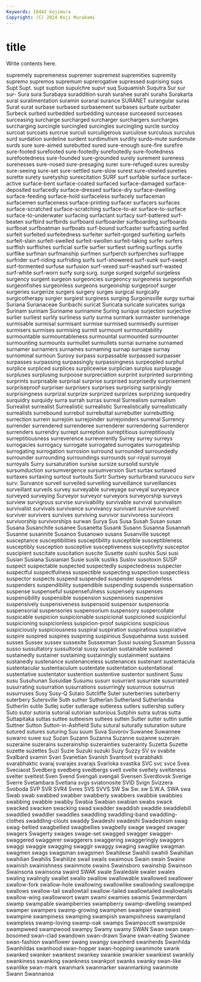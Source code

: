 ```yaml
---
Keywords: 18442 kojimura
Copyright: (C) 2024 Koji Murakami
---
```


# title

Write contents here.



supremely supremeness supremer supremest supremities supremity supremo supremos supremum
suprerogative supressed suprising sups Supt Supt. supt suption supulchre supvr
suq Suquamish Suqutra Sur sur sur- Sura sura Surabaya suraddition
surah surahee surahi surahs Surakarta sural suralimentation suramin suranal surance
SURANET surangular suras Surat surat surbase surbased surbasement surbases surbate
surbater Surbeck surbed surbedded surbedding surcease surceased surceases surceasing surcharge
surcharged surcharger surchargers surcharges surcharging surcingle surcingled surcingles surcingling surcle
surcloy surcoat surcoats surcrue surculi surculigerous surculose surculous surculus surd
surdation surdeline surdent surdimutism surdity surdo-mute surdomute surds sure sure-aimed
surebutted sured sure-enough sure-fire surefire sure-footed surefooted sure-footedly surefootedly sure-footedness
surefootedness sure-founded sure-grounded surely surement sureness surenesses sure-nosed sure-presaging surer
sure-refuged sures suresby sure-seeing sure-set sure-settled sure-slow surest sure-steeled sureties
surette surety suretyship surexcitation SURF surf surfable surface surface-active surface-bent
surface-coated surfaced surface-damaged surface-deposited surfacedly surface-dressed surface-dry surface-dwelling surface-feeding surface-hold
surfaceless surfacely surfaceman surfacemen surfaceness surface-printing surfacer surfacers surfaces surface-scratched
surface-scratching surface-to-air surface-to-surface surface-to-underwater surfacing surfactant surfacy surf-battered surf-beaten surfbird
surfbirds surfboard surfboarder surfboarding surfboards surfboat surfboatman surfboats surf-bound surfcaster
surfcasting surfed surfeit surfeited surfeitedness surfeiter surfeit-gorged surfeiting surfeits surfeit-slain
surfeit-swelled surfeit-swollen surfeit-taking surfer surfers surffish surffishes surficial surfie surfier
surfiest surfing surfings surfle surflike surfman surfmanship surfmen surfperch surfperches
surfrappe surfrider surf-riding surfriding surfs surf-showered surf-sunk surf-swept surf-tormented surfuse
surfusion surf-vexed surf-washed surf-wasted surf-white surf-worn surfy surg surg. surge
surged surgeful surgeless surgency surgent surgeon surgeoncies surgeoncy surgeoness surgeonfish
surgeonfishes surgeonless surgeons surgeonship surgeproof surger surgeries surgerize surgers surgery
surges surgical surgically surgicotherapy surgier surgiest surginess surging Surgoinsville surgy
surhai Suriana Surianaceae Suribachi suricat Suricata suricate suricates suriga Surinam
surinam Suriname surinamine Suring surique surjection surjective surlier surliest surlily
surliness surly surma surmark surmaster surmenage surmisable surmisal surmisant surmise
surmised surmisedly surmiser surmisers surmises surmising surmit surmount surmountability surmountable
surmountableness surmountal surmounted surmounter surmounting surmounts surmullet surmullets surnai surname
surnamed surnamer surnamers surnames surnaming surnap surnape surnay surnominal surnoun
Surovy surpass surpassable surpassed surpasser surpasses surpassing surpassingly surpassingness surpeopled
surphul surplice surpliced surplices surplicewise surplician surplus surplusage surpluses surplusing
surpoose surpreciation surprint surprinted surprinting surprints surprisable surprisal surprise surprised
surprisedly surprisement surpriseproof surpriser surprisers surprises surprising surprisingly surprisingness surprizal
surprize surprized surprizes surprizing surquedry surquidry surquidy surra surrah surras
surreal Surrealism surrealism Surrealist surrealist Surrealistic surrealistic Surrealistically surrealistically surrealists
surrebound surrebut surrebuttal surrebutter surrebutting surrection surrein surrejoin surrejoinder surrejoinders
surrenal Surrency surrender surrendered surrenderee surrenderer surrendering surrenderor surrenders surrendry
surrept surreption surreptitious surreptitiously surreptitiousness surreverence surreverently Surrey surrey surreys
surrogacies surrogacy surrogate surrogated surrogates surrogateship surrogating surrogation surrosion surround
surrounded surroundedly surrounder surrounding surroundings surrounds sur-royal surroyal surroyals Surry
sursaturation sursise sursize sursolid surstyle sursumduction sursumvergence sursumversion Surt surtax
surtaxed surtaxes surtaxing surtout surtouts Surtr Surtsey surturbrand surucucu surv
surv. Survance surveil surveiled surveiling surveillance surveillances surveillant surveils survey
surveyable surveyage surveyal surveyance surveyed surveying Surveyor surveyor surveyors surveyorship
surveys surview survigrous survise survivability survivable survival survivalism survivalist survivals
survivance survivancy survivant survive survived surviver survivers survives surviving survivor
survivoress survivors survivorship survivorships surwan Surya Sus Susa Susah Susan
susan Susana Susanchite susanee Susanetta Susank Susann Susanna Susannah Susanne
susannite Susanoo Susanowo susans Susanville suscept susceptance susceptibilities susceptibility susceptible
susceptibleness susceptibly susception susceptive susceptiveness susceptivity susceptor suscipient suscitate suscitation
suscite Susette sushi sushis Susi susi Susian Susiana Susianian Susie
suslik susliks Suslov susotoxin SUSP suspect suspectable suspected suspectedly suspectedness
suspecter suspectful suspectfulness suspectible suspecting suspection suspectless suspector suspects suspend
suspended suspender suspenderless suspenders suspendibility suspendible suspending suspends suspensation suspense
suspenseful suspensefulness suspensely suspenses suspensibility suspensible suspension suspensions suspensive suspensively
suspensiveness suspensoid suspensor suspensoria suspensorial suspensories suspensorium suspensory suspercollate suspicable
suspicion suspicionable suspicional suspicioned suspicionful suspicioning suspicionless suspicion-proof suspicions suspicious
suspiciously suspiciousness suspiral suspiration suspiratious suspirative suspire suspired suspires suspiring
suspirious Susquehanna suss sussed susses Sussex sussex sussexite Sussexman Sussi
sussing Sussman Sussna susso sussultatory sussultorial sussy sustain sustainable sustained
sustainedly sustainer sustaining sustainingly sustainment sustains sustanedly sustenance sustenanceless sustenances
sustenant sustentacula sustentacular sustentaculum sustentate sustentation sustentational sustentative sustentator sustention
sustentive sustentor sustinent Susu susu Susuhunan Susuidae Susumu susurr susurrant
susurrate susurrated susurrating susurration susurrations susurringly susurrous susurrus susurruses Susy
Susy-Q Sutaio Sutcliffe Suter suterberries suterberry suterbery Sutersville Suth suther
Sutherlan Sutherland Sutherlandia Sutherlin sutile Sutlej sutler sutlerage sutleress sutlers
sutlership sutlery Suto sutor sutoria sutorial sutorian sutorious Sutphin sutra
sutras sutta Suttapitaka suttas suttee sutteeism suttees sutten Sutter sutter
suttin suttle Suttner Sutton Sutton-in-Ashfield Sutu sutural suturally suturation suture
sutured sutures suturing Suu suum Suva Suvorov Suwanee Suwannee suwarro
suwe suz Suzan Suzann Suzanna Suzanne suzanne suzerain suzeraine suzerains
suzerainship suzerainties suzerainty Suzetta Suzette suzette suzettes Suzi Suzie Suzuki
suzuki Suzy Suzzy SV sv svabite Svalbard svamin Svan Svanetian
Svanish Svantovit svarabhakti svarabhaktic svaraj svarajes svarajs Svarloka svastika SVC
svc svce Svea Sveciaost Svedberg svedberg svedbergs svelt svelte sveltely
svelteness svelter sveltest Sven Svend Svengali svengali Svensen Sverdlovsk Sverige
Sverre Svetambara Svetlana svgs sviatonosite SVID Svign Svizzera Svoboda SVP
SVR SVR4 Svres SVS SVVS SW Sw Sw. sw S.W.A.
SWA swa Swab swab swabbed swabber swabberly swabbers swabbie swabbies
swabbing swabble swabby Swabia Swabian swabian swabs swack swacked swacken
swacking swad swadder swaddish swaddle swaddlebill swaddled swaddler swaddles swaddling
swaddling-band swaddling-clothes swaddling-clouts swaddy Swadeshi swadeshi Swadeshism swag swag-bellied swagbellied
swagbellies swagbelly swage swaged swager swagers Swagerty swages swage-set swagged
swagger swagger- swaggered swaggerer swaggerers swaggering swaggeringly swaggers swaggi swaggie
swagging swaggir swaggy swaging swaglike swagman swagmen swags swagsman swagsmen
Swahilese Swahili swahili Swahilian swahilian Swahilis Swahilize swail swails swaimous
Swain swain Swaine swainish swainishness swainmote swains Swainsboro swainship Swainson
Swainsona swainsona swaird SWAK swale Swaledale swaler swales swaling swalingly
swallet swallo swallow swallowable swallowed swallower swallow-fork swallow-hole swallowing swallowlike
swallowling swallowpipe swallows swallow-tail swallowtail swallow-tailed swallowtailed swallowtails swallow-wing swallowwort
swam swami swamies swamis Swammerdam swamp swampable swampberries swampberry swamp-dwelling
swamped swamper swampers swamp-growing swamphen swampier swampiest swampine swampiness swamping
swampish swampishness swampland swampless swamp-loving swamp-oak swamps Swampscott swampside swampweed
swampwood swampy Swamy swamy SWAN Swan swan swan-bosomed swan-clad swandown
swan-drawn Swane swan-eating Swanee swan-fashion swanflower swang swangy swanherd swanherds
Swanhilda Swanhildas swanhood swan-hopper swan-hopping swanimote swank swanked swanker swankest
swankey swankie swankier swankiest swankily swankiness swanking swankness swankpot swanks
swanky swan-like swanlike swan-mark swanmark swanmarker swanmarking swanmote Swann Swannanoa
